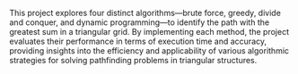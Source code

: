 This project explores four distinct algorithms—brute force, greedy, divide and conquer, and dynamic programming—to identify the path with the greatest sum in a triangular grid. By implementing each method, the project evaluates their performance in terms of execution time and accuracy, providing insights into the efficiency and applicability of various algorithmic strategies for solving pathfinding problems in triangular structures.
